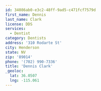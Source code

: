 ```yaml
---
id: 34086ab0-e3c2-48ff-9ad5-c471fcf7579d
first_name: Dennis
last_name: Clark
license: DDS
services:
  - Dentist
category: Dentists
address: '310 Rodarte St'
city: Henderson
state: NV
zip: '89014'
phone: '(702) 990-7336'
title: 'Dennis Clark'
_geoloc:
  lat: 36.0507
  lng: -115.061
---
```

